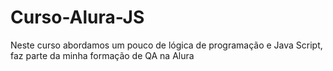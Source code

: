 # Curso-Alura-JS

Neste curso abordamos um pouco de lógica de programação e Java Script, faz parte da minha formação de QA na Alura
